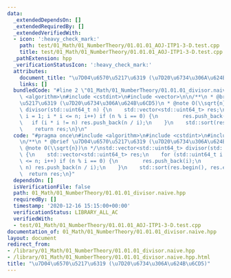 ```yaml
---
data:
  _extendedDependsOn: []
  _extendedRequiredBy: []
  _extendedVerifiedWith:
  - icon: ':heavy_check_mark:'
    path: test/01_Math/01_NumberTheory/01.01.01_AOJ-ITP1-3-D.test.cpp
    title: test/01_Math/01_NumberTheory/01.01.01_AOJ-ITP1-3-D.test.cpp
  _pathExtension: hpp
  _verificationStatusIcon: ':heavy_check_mark:'
  attributes:
    document_title: "\u7D04\u6570\u5217\u6319 (\u7D20\u6734\u306A\u624B\u6CD5)"
    links: []
  bundledCode: "#line 2 \"01_Math/01_NumberTheory/01.01.01_divisor.naive.hpp\"\n#include\
    \ <algorithm>\n#include <cstdint>\n#include <vector>\n\n/**\n * @brief \u7D04\u6570\
    \u5217\u6319 (\u7D20\u6734\u306A\u624B\u6CD5)\n * @note O(\\sqrt{n})\n */\nstd::vector<std::uint64_t>\
    \ divisor(std::uint64_t n) {\n    std::vector<std::uint64_t> res;\n    for (std::uint64_t\
    \ i = 1; i * i <= n; i++) if (n % i == 0) {\n        res.push_back(i);\n     \
    \   if (i * i != n) res.push_back(n / i);\n    }\n    std::sort(res.begin(), res.end());\n\
    \    return res;\n}\n"
  code: "#pragma once\n#include <algorithm>\n#include <cstdint>\n#include <vector>\n\
    \n/**\n * @brief \u7D04\u6570\u5217\u6319 (\u7D20\u6734\u306A\u624B\u6CD5)\n *\
    \ @note O(\\sqrt{n})\n */\nstd::vector<std::uint64_t> divisor(std::uint64_t n)\
    \ {\n    std::vector<std::uint64_t> res;\n    for (std::uint64_t i = 1; i * i\
    \ <= n; i++) if (n % i == 0) {\n        res.push_back(i);\n        if (i * i !=\
    \ n) res.push_back(n / i);\n    }\n    std::sort(res.begin(), res.end());\n  \
    \  return res;\n}"
  dependsOn: []
  isVerificationFile: false
  path: 01_Math/01_NumberTheory/01.01.01_divisor.naive.hpp
  requiredBy: []
  timestamp: '2020-12-16 15:15:00+00:00'
  verificationStatus: LIBRARY_ALL_AC
  verifiedWith:
  - test/01_Math/01_NumberTheory/01.01.01_AOJ-ITP1-3-D.test.cpp
documentation_of: 01_Math/01_NumberTheory/01.01.01_divisor.naive.hpp
layout: document
redirect_from:
- /library/01_Math/01_NumberTheory/01.01.01_divisor.naive.hpp
- /library/01_Math/01_NumberTheory/01.01.01_divisor.naive.hpp.html
title: "\u7D04\u6570\u5217\u6319 (\u7D20\u6734\u306A\u624B\u6CD5)"
---
```

